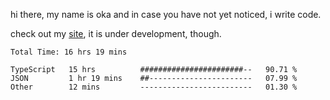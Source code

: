 hi there, my name is oka and in case you have not yet noticed, i write code.

check out my [site](https://www.okawibawa.dev), it is under development, though.

<!--START_SECTION:waka-->

```javascript, typescript, go, python, dockerfile, yaml, markdown, html, javascriptreact, typescriptreact, json, rust
Total Time: 16 hrs 19 mins

TypeScript   15 hrs          #######################--   90.71 %
JSON         1 hr 19 mins    ##-----------------------   07.99 %
Other        12 mins         -------------------------   01.30 %
```

<!--END_SECTION:waka-->

<!--
**okawibawa/okawibawa** is a ✨ _special_ ✨ repository because its `README.md` (this file) appears on your GitHub profile.

Here are some ideas to get you started:

- 🔭 I’m currently working on ...
- 🌱 I’m currently learning ...
- 👯 I’m looking to collaborate on ...
- 🤔 I’m looking for help with ...
- 💬 Ask me about ...
- 📫 How to reach me: ...
- 😄 Pronouns: ...
- ⚡ Fun fact: ...
-->
